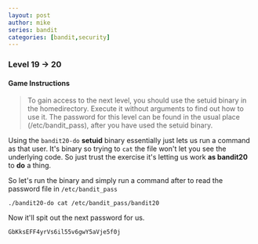 ```yaml
---
layout: post
author: mike
series: bandit
categories: [bandit,security] 
---
```


### Level 19 -> 20
#### Game Instructions
> To gain access to the next level, you should use the setuid binary in the homedirectory. Execute it without arguments to find out how to use it. The password for this level can be found in the usual place (/etc/bandit_pass), after you have used the setuid binary.

Using the `bandit20-do` **setuid** binary essentially just lets us run a command as that user. It's binary so trying to `cat` the file won't let you see the underlying code. So just trust the exercise it's letting us work **as bandit20** to **do** a thing.

So let's run the binary and simply run a command after to read the password file in `/etc/bandit_pass`

`./bandit20-do cat /etc/bandit_pass/bandit20`

Now it'll spit out the next password for us.

`GbKksEFF4yrVs6il55v6gwY5aVje5f0j`

